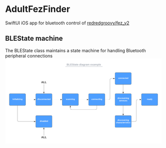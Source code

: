 # AdultFezFinder
SwiftUI iOS app for bluetooth control of [redredgroovy/fez_v2](https://github.com/redredgroovy/fez_v2) 


## BLEState machine
The BLEState class maintains a state machine for handling Bluetooth peripheral connections
![BLEState](BLEState.png)
